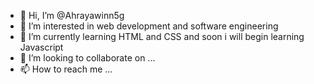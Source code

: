 - 👋 Hi, I’m @Ahrayawinn5g
- 👀 I’m interested in web development and software engineering
- 🌱 I’m currently learning HTML and CSS and soon i will begin learning Javascript
- 💞️ I’m looking to collaborate on ...
- 📫 How to reach me ...

<!---
Ahrayawinn5g/Ahrayawinn5g is a ✨ special ✨ repository because its `README.md` (this file) appears on your GitHub profile.
You can click the Preview link to take a look at your changes.
--->
